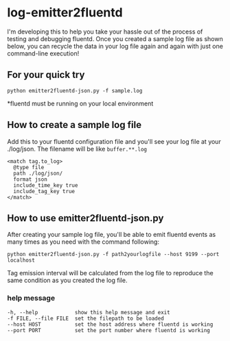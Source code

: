# log-emitter2fluentd

I'm developing this to help you take your hassle out of the process of testing and debugging fluentd. Once you created a sample log file as shown below, you can recycle the data in your log file again and again with just one command-line execution!

## For your quick try

```
python emitter2fluentd-json.py -f sample.log
```
*fluentd must be running on your local environment

## How to create a sample log file

Add this to your fluentd configuration file and you'll see your log file at your ./log/json. The filename will be like ```buffer.**.log```

```
<match tag.to_log>
  @type file
  path ./log/json/
  format json
  include_time_key true
  include_tag_key true
</match>
```

## How to use emitter2fluentd-json.py

After creating your sample log file, you'll be able to emit fluentd events as many times as you need with the command following:

```
python emitter2fluentd-json.py -f path2yourlogfile --host 9199 --port localhost
```

Tag emission interval will be calculated from the log file to reproduce the same condition as you created the log file.


### help message
```
-h, --help            show this help message and exit
-f FILE, --file FILE  set the filepath to be loaded
--host HOST           set the host address where fluentd is working
--port PORT           set the port number where fluentd is working
```
